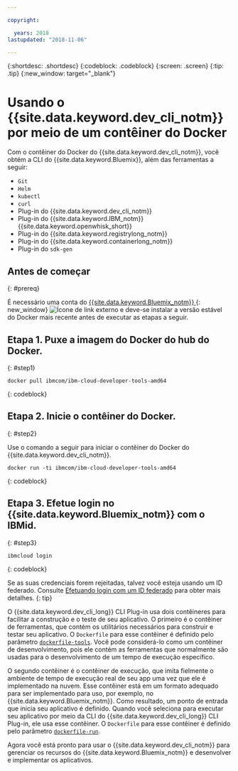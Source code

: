 ```yaml
---

copyright:

  years: 2018
lastupdated: "2018-11-06"

---
```


{:shortdesc: .shortdesc}
{:codeblock: .codeblock}
{:screen: .screen}
{:tip: .tip}
{:new_window: target="_blank"}

# Usando o {{site.data.keyword.dev_cli_notm}} por meio de um contêiner do Docker

Com o contêiner do Docker do {{site.data.keyword.dev_cli_notm}}, você obtém a CLI do
{{site.data.keyword.Bluemix}}, além das ferramentas a seguir:

* `Git`
* `Helm`
* `kubectl`
* `curl`
* Plug-in do {{site.data.keyword.dev_cli_notm}}
* Plug-in do {{site.data.keyword.IBM_notm}} {{site.data.keyword.openwhisk_short}}
* Plug-in do {{site.data.keyword.registrylong_notm}}
* Plug-in do {{site.data.keyword.containerlong_notm}}
* Plug-in do `sdk-gen`

## Antes de começar
{: #prereq}

É necessário uma conta do [{{site.data.keyword.Bluemix_notm}}
](https://console.bluemix.net/){: new_window} ![Ícone
de link externo](../../../icons/launch-glyph.svg "Ícone de link externo") e deve-se instalar a versão estável do Docker mais recente antes de executar as etapas a
seguir.

## Etapa 1. Puxe a imagem do Docker do hub do Docker.
{: #step1}

```
docker pull ibmcom/ibm-cloud-developer-tools-amd64
```
{: codeblock}

## Etapa 2. Inicie o contêiner do Docker.
{: #step2}

Use o comando a seguir para iniciar o contêiner do Docker do {{site.data.keyword.dev_cli_notm}}.

```
docker run -ti ibmcom/ibm-cloud-developer-tools-amd64
```
{: codeblock}

## Etapa 3. Efetue login no {{site.data.keyword.Bluemix_notm}} com o IBMid.
{: #step3}

```
ibmcloud login
```
{: codeblock}


Se as suas credenciais forem rejeitadas, talvez você esteja usando um ID federado. Consulte
[Efetuando login com um ID federado](/docs/iam/login_fedid.html#federated_id) para obter mais detalhes.
{: tip}

O {{site.data.keyword.dev_cli_long}} CLI Plug-in usa dois contêineres para facilitar a construção e o teste de seu aplicativo. O primeiro é o contêiner de ferramentas, que contém os utilitários necessários para construir e testar seu aplicativo. O `Dockerfile` para esse contêiner é definido pelo parâmetro [`dockerfile-tools`](/docs/cli/idt/commands.html#command-parameters). Você pode considerá-lo como um contêiner de desenvolvimento, pois ele contém as ferramentas que normalmente são usadas para o desenvolvimento de um tempo de execução específico.

O segundo contêiner é o contêiner de execução, que imita fielmente o ambiente de tempo de execução real de seu app uma vez que ele é implementado na nuvem. Esse contêiner está em um formato adequado para ser implementado para uso, por exemplo, no {{site.data.keyword.Bluemix_notm}}. Como resultado, um ponto de entrada que inicia seu aplicativo é definido. Quando você seleciona para executar seu aplicativo por meio da CLI do {{site.data.keyword.dev_cli_long}} CLI Plug-in, ele usa esse contêiner. O `Dockerfile` para esse contêiner é definido pelo parâmetro [`dockerfile-run`](/docs/cli/idt/commands.html#run-parameters).

Agora você está pronto para usar o {{site.data.keyword.dev_cli_notm}} para gerenciar os recursos do
{{site.data.keyword.Bluemix_notm}} e desenvolver e implementar os aplicativos.
